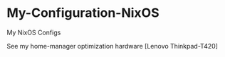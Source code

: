 # My-Configuration-NixOS
My NixOS Configs

See my home-manager optimization hardware [Lenovo Thinkpad-T420]

